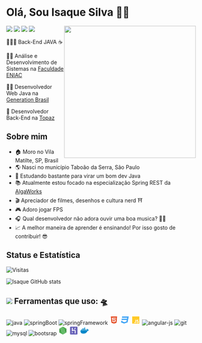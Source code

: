 # Olá, Sou Isaque Silva 🖖🏼

<img align="right" width="350" height="350" src="https://steamuserimages-a.akamaihd.net/ugc/1750192092558773394/FF8A667973EBA3AC713DAB6EC7600C55BB8BE9A5/?imw=640&&ima=fit&impolicy=Letterbox&imcolor=%23000000&letterbox=false">

[<img src="https://img.shields.io/badge/linkedin-%230077B5.svg?&style=for-the-badge&logo=linkedin&logoColor=white" />](https://www.linkedin.com/in/isaque-silva/)
[<img src="https://img.shields.io/badge/instagram-%23E4405F.svg?&style=for-the-badge&logo=instagram&logoColor=white">](https://www.instagram.com/isaqecosta)
[<img src="https://img.shields.io/badge/facebook-%231877F2.svg?&style=for-the-badge&logo=facebook&logoColor=white">]()
[<img src="https://img.shields.io/badge/gmail-D14836.svg?style=for-the-badge&logo=gmail&logoColor=white">](mailto:isaquedeco@gmail.com)

👨🏻‍💻 Back-End JAVA ☕

👨‍🎓 Análise e Desenvolvimento de Sistemas na [Faculdade ENIAC](https://www.eniac.com.br/faculdade)

👨‍🎓 Desenvolvedor Web Java na [Generation Brasil](https://brazil.generation.org/)

💼 Desenvolvedor Back-End na [Topaz](https://www.topazevolution.com/)

## Sobre mim

- 🏠 Moro no Vila Matilte, SP, Brasil
- 🌎 Nasci no município Taboão da Serra, São Paulo
- 🌱 Estudando bastante para virar um bom dev Java
- :books: Atualmente estou focado na especialização Spring REST da [AlgaWorks](https://www.algaworks.com/)
- 🎬 Apreciador de filmes, desenhos e cultura nerd ⛩
- 🎮 Adoro jogar FPS
- 🎧 Qual desenvolvedor não adora ouvir uma boa musica? 🤘🏼<br />
- 📈 A melhor maneira de aprender é ensinando! Por isso gosto de contribuir! 😎<br />

## Status e Estatística

<img src="https://visitor-badge.glitch.me/badge?page_id=isaquesc.isaquesc" alt="Visitas">

![Isaque GitHub stats](https://github-readme-stats.vercel.app/api?username=isaquesc&issues&theme=tokyonight&border_radius=15&hide_border=true)

## <img src="https://media.giphy.com/media/WUlplcMpOCEmTGBtBW/giphy.gif" width="50"> Ferramentas que uso: 🛸

<p align="left">
<img src="https://img.icons8.com/color/256/java-coffee-cup-logo.png" alt="java" width="25" height="25" />
<img src="https://img.icons8.com/officel/256/spring-logo.png" alt="springBoot" width="25" height="25" />
<img src="https://www.vectorlogo.zone/logos/springio/springio-icon.svg" alt="springFramework" width="25" height="25" />
<img src="https://raw.githubusercontent.com/PKief/vscode-material-icon-theme/main/icons/html.svg" alt="react" width="25" height="25" />
<img src="https://raw.githubusercontent.com/PKief/vscode-material-icon-theme/main/icons/css.svg" alt="css" width="25" height="25" />
<img src="https://raw.githubusercontent.com/PKief/vscode-material-icon-theme/main/icons/javascript.svg" alt="javascript" width="25" height="25" />
<img src="https://www.svgrepo.com/show/353396/angular-icon.svg" alt="angular-js" width="25" height="25" />
<img src="https://upload.wikimedia.org/wikipedia/commons/3/3f/Git_icon.svg" alt="git" width="25" height="25" />
<img src="https://img.icons8.com/color/256/my-sql.png" alt="mysql" width="25" height="25" />
<img src="https://img.icons8.com/color/256/bootstrap.png" alt="bootsrap" width="25" height="25" />
<img src="https://raw.githubusercontent.com/PKief/vscode-material-icon-theme/main/icons/nodejs_alt.svg" alt="nodejs" width="25" height="25" />
<img src="https://raw.githubusercontent.com/PKief/vscode-material-icon-theme/main/icons/heroku.svg" alt="heroku" width="25" height="25" />
<img src="https://raw.githubusercontent.com/PKief/vscode-material-icon-theme/main/icons/docker.svg" alt="Docker" width="25" height="25" />
</p>
